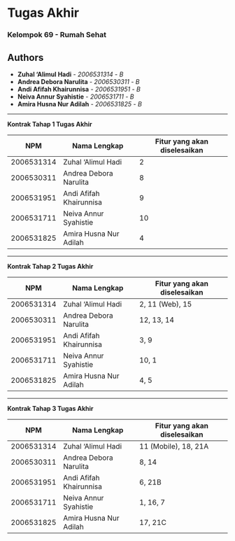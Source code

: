 # Tugas Akhir
### Kelompok 69 - Rumah Sehat

## Authors
* **Zuhal ‘Alimul Hadi** - *2006531314* - *B*
* **Andrea Debora Narulita** - *2006530311* - *B*
* **Andi Afifah Khairunnisa** - *2006531951* - *B*
* **Neiva Annur Syahistie** - *2006531711* - *B*
* **Amira Husna Nur Adilah** - *2006531825* - *B*
---
**Kontrak Tahap 1 Tugas Akhir**

| NPM | Nama Lengkap | Fitur yang akan diselesaikan  |
| ----------| --- | ---------- | 
| 2006531314 | Zuhal ‘Alimul Hadi | 2 |
| 2006530311 | Andrea Debora Narulita | 8 |
| 2006531951 | Andi Afifah Khairunnisa | 9 |
| 2006531711 | Neiva Annur Syahistie | 10 |
| 2006531825 | Amira Husna Nur Adilah | 4 |
---
**Kontrak Tahap 2 Tugas Akhir**

| NPM | Nama Lengkap | Fitur yang akan diselesaikan  |
| ----------| --- | ---------- | 
| 2006531314 | Zuhal ‘Alimul Hadi | 2, 11 (Web), 15 |
| 2006530311 | Andrea Debora Narulita | 12, 13, 14 |
| 2006531951 | Andi Afifah Khairunnisa | 3, 9 |
| 2006531711 | Neiva Annur Syahistie | 10, 1 |
| 2006531825 | Amira Husna Nur Adilah | 4, 5 |
---
**Kontrak Tahap 3 Tugas Akhir**

| NPM | Nama Lengkap | Fitur yang akan diselesaikan  |
| ----------| --- | ---------- | 
| 2006531314 | Zuhal ‘Alimul Hadi | 11 (Mobile), 18, 21A |
| 2006530311 | Andrea Debora Narulita | 8, 14 |
| 2006531951 | Andi Afifah Khairunnisa | 6, 21B |
| 2006531711 | Neiva Annur Syahistie | 1, 16, 7 |
| 2006531825 | Amira Husna Nur Adilah | 17, 21C |
